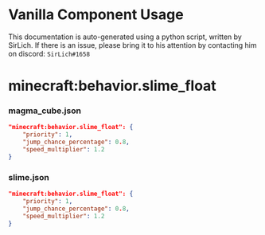 # Vanilla Component Usage
This documentation is auto-generated using a python script, written by SirLich. If there is an issue, please bring it to his attention by contacting him on discord: `SirLich#1658`

# minecraft:behavior.slime_float
### magma_cube.json
```JSON
"minecraft:behavior.slime_float": {
    "priority": 1,
    "jump_chance_percentage": 0.8,
    "speed_multiplier": 1.2
}
```

### slime.json
```JSON
"minecraft:behavior.slime_float": {
    "priority": 1,
    "jump_chance_percentage": 0.8,
    "speed_multiplier": 1.2
}
```

